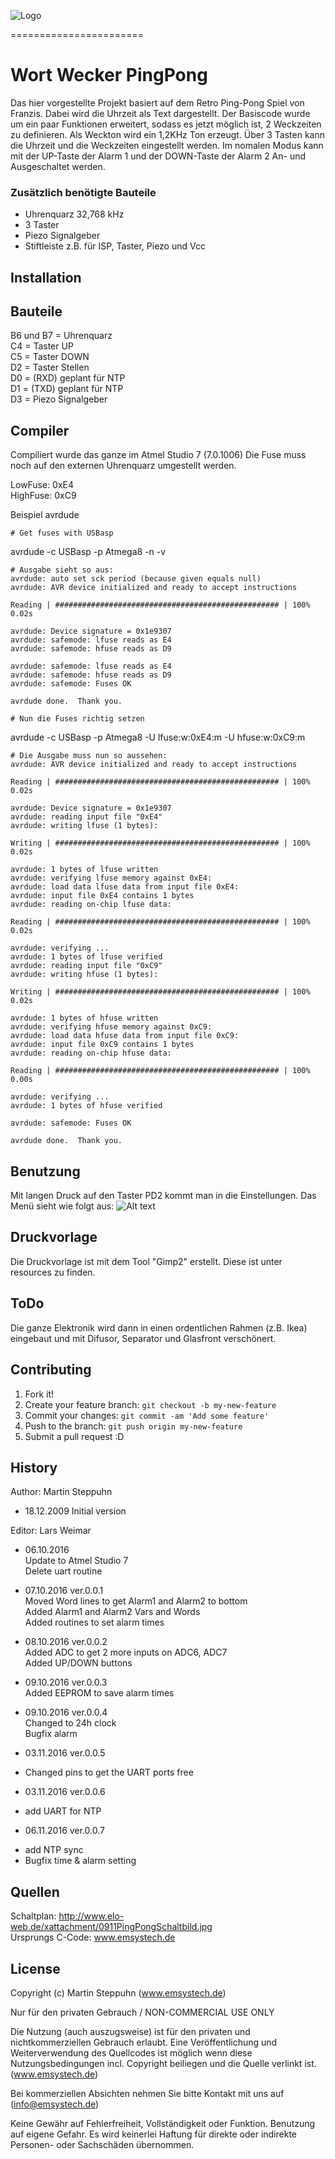 ![Logo](resources/logo.png)

=======================

# Wort Wecker PingPong
Das hier vorgestellte Projekt basiert auf dem Retro Ping-Pong Spiel von Franzis.
Dabei wird die Uhrzeit als Text dargestellt.
Der Basiscode wurde um ein paar Funktionen erweitert, sodass es jetzt möglich ist, 
2 Weckzeiten zu definieren. Als Weckton wird ein 1,2KHz Ton erzeugt.
Über 3 Tasten kann die Uhrzeit und die Weckzeiten eingestellt werden.
Im nomalen Modus kann mit der UP-Taste der Alarm 1 und der DOWN-Taste der Alarm 2 
An- und Ausgeschaltet werden.

### Zusätzlich benötigte Bauteile
* Uhrenquarz 32,768 kHz
* 3 Taster
* Piezo Signalgeber
* Stiftleiste z.B. für ISP, Taster, Piezo und Vcc

## Installation
## Bauteile
B6 und B7 = Uhrenquarz  
C4 = Taster UP  
C5 = Taster DOWN  
D2 = Taster Stellen  
D0 = (RXD) geplant für NTP  
D1 = (TXD) geplant für NTP  
D3 = Piezo Signalgeber
## Compiler
Compiliert wurde das ganze im Atmel Studio 7 (7.0.1006)
Die Fuse muss noch auf den externen Uhrenquarz umgestellt werden. 

LowFuse: 0xE4  
HighFuse: 0xC9  

Beispiel avrdude
```
# Get fuses with USBasp
```
avrdude -c USBasp -p Atmega8 -n -v
```
# Ausgabe sieht so aus:
avrdude: auto set sck period (because given equals null)
avrdude: AVR device initialized and ready to accept instructions

Reading | ################################################## | 100% 0.02s

avrdude: Device signature = 0x1e9307
avrdude: safemode: lfuse reads as E4
avrdude: safemode: hfuse reads as D9

avrdude: safemode: lfuse reads as E4
avrdude: safemode: hfuse reads as D9
avrdude: safemode: Fuses OK

avrdude done.  Thank you.

# Nun die Fuses richtig setzen
```
avrdude -c USBasp -p Atmega8 -U lfuse:w:0xE4:m -U hfuse:w:0xC9:m
```
# Die Ausgabe muss nun so aussehen:
avrdude: AVR device initialized and ready to accept instructions

Reading | ################################################## | 100% 0.02s

avrdude: Device signature = 0x1e9307
avrdude: reading input file "0xE4"
avrdude: writing lfuse (1 bytes):

Writing | ################################################## | 100% 0.02s

avrdude: 1 bytes of lfuse written
avrdude: verifying lfuse memory against 0xE4:
avrdude: load data lfuse data from input file 0xE4:
avrdude: input file 0xE4 contains 1 bytes
avrdude: reading on-chip lfuse data:

Reading | ################################################## | 100% 0.02s

avrdude: verifying ...
avrdude: 1 bytes of lfuse verified
avrdude: reading input file "0xC9"
avrdude: writing hfuse (1 bytes):

Writing | ################################################## | 100% 0.02s

avrdude: 1 bytes of hfuse written
avrdude: verifying hfuse memory against 0xC9:
avrdude: load data hfuse data from input file 0xC9:
avrdude: input file 0xC9 contains 1 bytes
avrdude: reading on-chip hfuse data:

Reading | ################################################## | 100% 0.00s

avrdude: verifying ...
avrdude: 1 bytes of hfuse verified

avrdude: safemode: Fuses OK

avrdude done.  Thank you.
```

## Benutzung
Mit langen Druck auf den Taster PD2 kommt man in die Einstellungen. Das Menü sieht wie folgt aus:
![Alt text](resources/menu.png)

## Druckvorlage
Die Druckvorlage ist mit dem Tool "Gimp2" erstellt. Diese ist unter resources zu finden.

## ToDo
Die ganze Elektronik wird dann in einen ordentlichen Rahmen (z.B. Ikea) eingebaut und mit Difusor, Separator und Glasfront verschönert.

## Contributing
1. Fork it!
2. Create your feature branch: `git checkout -b my-new-feature`
3. Commit your changes: `git commit -am 'Add some feature'`
4. Push to the branch: `git push origin my-new-feature`
5. Submit a pull request :D

## History
Author:     Martin Steppuhn
* 18.12.2009 Initial version  

Editor:		  Lars Weimar  
* 06.10.2016  
Update to Atmel Studio 7  
Delete uart routine  

* 07.10.2016 ver.0.0.1  
Moved Word lines to get Alarm1 and Alarm2 to bottom  
Added Alarm1 and Alarm2 Vars and Words  
Added routines to set alarm times  
* 08.10.2016 ver.0.0.2  
Added ADC to get 2 more inputs on ADC6, ADC7  
Added UP/DOWN buttons  
* 09.10.2016 ver.0.0.3  
Added EEPROM to save alarm times  
* 09.10.2016 ver.0.0.4  
Changed to 24h clock  
Bugfix alarm
* 03.11.2016 ver.0.0.5
- Changed pins to get the UART ports free
* 03.11.2016 ver.0.0.6
- add UART for NTP
* 06.11.2016 ver.0.0.7
- add NTP sync
- Bugfix time & alarm setting

## Quellen
Schaltplan: http://www.elo-web.de/xattachment/0911PingPongSchaltbild.jpg  
Ursprungs C-Code: www.emsystech.de  
 
## License
Copyright (c) Martin Steppuhn (www.emsystech.de)

Nur für den privaten Gebrauch / NON-COMMERCIAL USE ONLY

Die Nutzung (auch auszugsweise) ist für den privaten und nichtkommerziellen 
Gebrauch erlaubt. Eine Veröffentlichung und Weiterverwendung des Quellcodes 
ist möglich wenn diese Nutzungsbedingungen incl. Copyright beiliegen
und die Quelle verlinkt ist. (www.emsystech.de)

Bei kommerziellen Absichten nehmen Sie bitte Kontakt mit uns auf 
(info@emsystech.de)

Keine Gewähr auf Fehlerfreiheit, Vollständigkeit oder Funktion. Benutzung 
auf eigene Gefahr. Es wird keinerlei Haftung für direkte oder indirekte 
Personen- oder Sachschäden übernommen.
